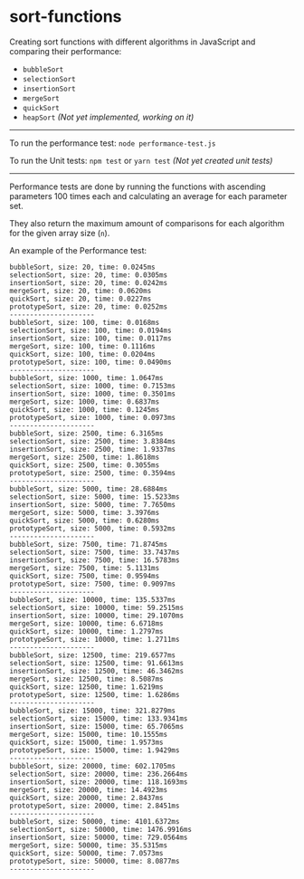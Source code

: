 # sort-functions
Creating sort functions with different algorithms in JavaScript and comparing their performance:
- `bubbleSort`
- `selectionSort`
- `insertionSort`
- `mergeSort`
- `quickSort`
- `heapSort` _(Not yet implemented, working on it)_

-------------------
To run the performance test: `node performance-test.js`

To run the Unit tests: `npm test` or `yarn test` _(Not yet created unit tests)_

-------------------
Performance tests are done by running the functions with ascending parameters 100 times each and calculating an average for each parameter set.

They also return the maximum amount of comparisons for each algorithm for the given array size (`n`).

An example of the Performance test:

```
bubbleSort, size: 20, time: 0.0245ms
selectionSort, size: 20, time: 0.0305ms
insertionSort, size: 20, time: 0.0242ms
mergeSort, size: 20, time: 0.0620ms
quickSort, size: 20, time: 0.0227ms
prototypeSort, size: 20, time: 0.0252ms
---------------------
bubbleSort, size: 100, time: 0.0168ms
selectionSort, size: 100, time: 0.0194ms
insertionSort, size: 100, time: 0.0117ms
mergeSort, size: 100, time: 0.1116ms
quickSort, size: 100, time: 0.0204ms
prototypeSort, size: 100, time: 0.0490ms
---------------------
bubbleSort, size: 1000, time: 1.0647ms
selectionSort, size: 1000, time: 0.7153ms
insertionSort, size: 1000, time: 0.3501ms
mergeSort, size: 1000, time: 0.6837ms
quickSort, size: 1000, time: 0.1245ms
prototypeSort, size: 1000, time: 0.0973ms
---------------------
bubbleSort, size: 2500, time: 6.3165ms
selectionSort, size: 2500, time: 3.8384ms
insertionSort, size: 2500, time: 1.9337ms
mergeSort, size: 2500, time: 1.8618ms
quickSort, size: 2500, time: 0.3055ms
prototypeSort, size: 2500, time: 0.3594ms
---------------------
bubbleSort, size: 5000, time: 28.6884ms
selectionSort, size: 5000, time: 15.5233ms
insertionSort, size: 5000, time: 7.7650ms
mergeSort, size: 5000, time: 3.3976ms
quickSort, size: 5000, time: 0.6280ms
prototypeSort, size: 5000, time: 0.5932ms
---------------------
bubbleSort, size: 7500, time: 71.8745ms
selectionSort, size: 7500, time: 33.7437ms
insertionSort, size: 7500, time: 16.5783ms
mergeSort, size: 7500, time: 5.1131ms
quickSort, size: 7500, time: 0.9594ms
prototypeSort, size: 7500, time: 0.9097ms
---------------------
bubbleSort, size: 10000, time: 135.5337ms
selectionSort, size: 10000, time: 59.2515ms
insertionSort, size: 10000, time: 29.1070ms
mergeSort, size: 10000, time: 6.6718ms
quickSort, size: 10000, time: 1.2797ms
prototypeSort, size: 10000, time: 1.2711ms
---------------------
bubbleSort, size: 12500, time: 219.6577ms
selectionSort, size: 12500, time: 91.6613ms
insertionSort, size: 12500, time: 46.3462ms
mergeSort, size: 12500, time: 8.5087ms
quickSort, size: 12500, time: 1.6219ms
prototypeSort, size: 12500, time: 1.6286ms
---------------------
bubbleSort, size: 15000, time: 321.8279ms
selectionSort, size: 15000, time: 133.9341ms
insertionSort, size: 15000, time: 65.7065ms
mergeSort, size: 15000, time: 10.1555ms
quickSort, size: 15000, time: 1.9573ms
prototypeSort, size: 15000, time: 1.9429ms
---------------------
bubbleSort, size: 20000, time: 602.1705ms
selectionSort, size: 20000, time: 236.2664ms
insertionSort, size: 20000, time: 118.1693ms
mergeSort, size: 20000, time: 14.4923ms
quickSort, size: 20000, time: 2.8437ms
prototypeSort, size: 20000, time: 2.8451ms
---------------------
bubbleSort, size: 50000, time: 4101.6372ms
selectionSort, size: 50000, time: 1476.9916ms
insertionSort, size: 50000, time: 729.0564ms
mergeSort, size: 50000, time: 35.5315ms
quickSort, size: 50000, time: 7.0573ms
prototypeSort, size: 50000, time: 8.0877ms
---------------------
```
